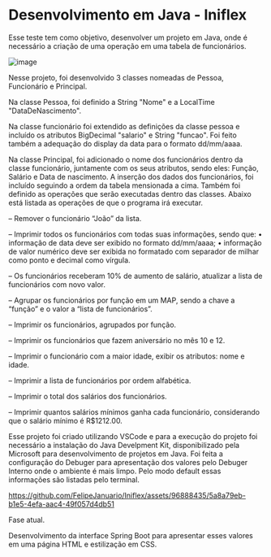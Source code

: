 # Desenvolvimento em Java - Iniflex

Esse teste tem como objetivo, desenvolver um projeto em Java, onde é necessário a criação de uma operação em uma tabela de funcionários. 

![image](https://github.com/FelipeJanuario/Iniflex/assets/96888435/14679747-b9dc-42db-a4ff-51f34630c331)

Nesse projeto, foi desenvolvido 3 classes nomeadas de Pessoa, Funcionário e Principal.

Na classe Pessoa, foi definido a String "Nome" e a LocalTime "DataDeNascimento".

Na classe funcionário foi extendido as definições da classe pessoa e incluído os atributos BigDecimal "salario" e String "funcao". Foi feito também a adequação do display da data para o formato dd/mm/aaaa.

Na classe Principal, foi adicionado o nome dos funcionários dentro da classe funcionário, juntamente com os seus atributos, sendo eles: Função, Salário e Data de nascimento. A inserção dos dados dos funcionários, foi incluído seguindo a ordem da tabela mensionada a cima. Também foi definido as operações que serão executadas dentro das classes. Abaixo está listada as operações de que o programa irá executar. 

– Remover o funcionário “João” da lista.

– Imprimir todos os funcionários com todas suas informações, sendo que:
  • informação de data deve ser exibido no formato dd/mm/aaaa;
  • informação de valor numérico deve ser exibida no formatado com separador de milhar como ponto e decimal como vírgula.
  
– Os funcionários receberam 10% de aumento de salário, atualizar a lista de funcionários com novo valor.

– Agrupar os funcionários por função em um MAP, sendo a chave a “função” e o valor a “lista de funcionários”.

– Imprimir os funcionários, agrupados por função.

– Imprimir os funcionários que fazem aniversário no mês 10 e 12.

– Imprimir o funcionário com a maior idade, exibir os atributos: nome e idade.

– Imprimir a lista de funcionários por ordem alfabética.

– Imprimir o total dos salários dos funcionários.

– Imprimir quantos salários mínimos ganha cada funcionário, considerando que o salário mínimo é R$1212.00.

Esse projeto foi criado utilizando VSCode e para a execução do projeto foi necessário a instalação do Java Develpment Kit, disponibilizado pela Microsoft para desenvolvimento de projetos em Java. Foi feita a configuração do Debuger para apresentação dos valores pelo Debuger Interno onde o ambiente é mais limpo. Pelo modo default essas informações são listadas pelo terminal. 




https://github.com/FelipeJanuario/Iniflex/assets/96888435/5a8a79eb-b1e5-4efa-aac4-49f057d4db51



Fase atual.

Desenvolvimento da interface Spring Boot para apresentar esses valores em uma página HTML e estilização em CSS.


